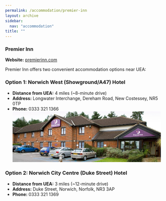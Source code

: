 ```yaml
---
permalink: /accommodation/premier-inn
layout: archive
sidebar:
  nav: "accommodation"
title: ""
---
```


### Premier Inn

**Website:** [premierinn.com](https://www.premierinn.com/)

Premier Inn offers two convenient accommodation options near UEA:

### Option 1: Norwich West (Showground/A47) Hotel  
- **Distance from UEA:** 4 miles (~8-minute drive)  
- **Address:** Longwater Interchange, Dereham Road, New Costessey, NR5 0TP  
- **Phone:** 0333 321 1366  
![Premier Inn](../assets/images/premierinn/premierinn.jpg "Premier Inn")

### Option 2: Norwich City Centre (Duke Street) Hotel  
- **Distance from UEA:** 3 miles (~12-minute drive)  
- **Address:** Duke Street, Norwich, Norfolk, NR3 3AP  
- **Phone:** 0333 321 1369
